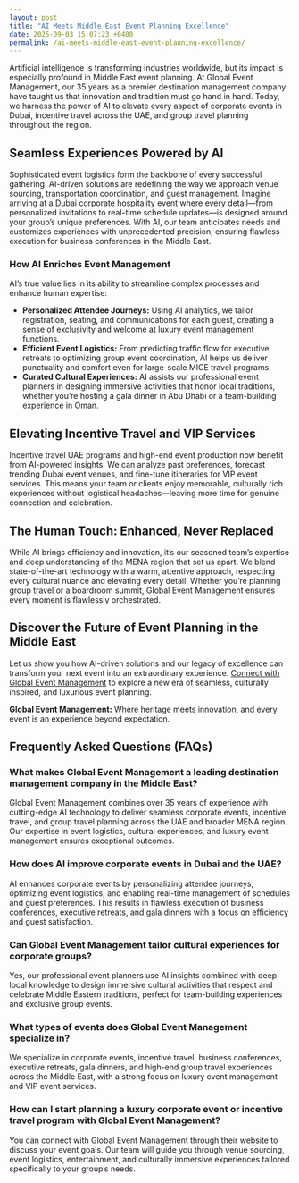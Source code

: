 ```yaml
---
layout: post
title: "AI Meets Middle East Event Planning Excellence"
date: 2025-09-03 15:07:23 +0400
permalink: /ai-meets-middle-east-event-planning-excellence/
---
```

Artificial intelligence is transforming industries worldwide, but its impact is especially profound in Middle East event planning. At Global Event Management, our 35 years as a premier destination management company have taught us that innovation and tradition must go hand in hand. Today, we harness the power of AI to elevate every aspect of corporate events in Dubai, incentive travel across the UAE, and group travel planning throughout the region.

## Seamless Experiences Powered by AI

Sophisticated event logistics form the backbone of every successful gathering. AI-driven solutions are redefining the way we approach venue sourcing, transportation coordination, and guest management. Imagine arriving at a Dubai corporate hospitality event where every detail—from personalized invitations to real-time schedule updates—is designed around your group’s unique preferences. With AI, our team anticipates needs and customizes experiences with unprecedented precision, ensuring flawless execution for business conferences in the Middle East.

### How AI Enriches Event Management

AI’s true value lies in its ability to streamline complex processes and enhance human expertise:

- **Personalized Attendee Journeys:** Using AI analytics, we tailor registration, seating, and communications for each guest, creating a sense of exclusivity and welcome at luxury event management functions.
- **Efficient Event Logistics:** From predicting traffic flow for executive retreats to optimizing group event coordination, AI helps us deliver punctuality and comfort even for large-scale MICE travel programs.
- **Curated Cultural Experiences:** AI assists our professional event planners in designing immersive activities that honor local traditions, whether you’re hosting a gala dinner in Abu Dhabi or a team-building experience in Oman.

## Elevating Incentive Travel and VIP Services

Incentive travel UAE programs and high-end event production now benefit from AI-powered insights. We can analyze past preferences, forecast trending Dubai event venues, and fine-tune itineraries for VIP event services. This means your team or clients enjoy memorable, culturally rich experiences without logistical headaches—leaving more time for genuine connection and celebration.

## The Human Touch: Enhanced, Never Replaced

While AI brings efficiency and innovation, it’s our seasoned team’s expertise and deep understanding of the MENA region that set us apart. We blend state-of-the-art technology with a warm, attentive approach, respecting every cultural nuance and elevating every detail. Whether you’re planning group travel or a boardroom summit, Global Event Management ensures every moment is flawlessly orchestrated.

## Discover the Future of Event Planning in the Middle East

Let us show you how AI-driven solutions and our legacy of excellence can transform your next event into an extraordinary experience. [Connect with Global Event Management](https://geventm.com/) to explore a new era of seamless, culturally inspired, and luxurious event planning.

**Global Event Management:** Where heritage meets innovation, and every event is an experience beyond expectation.

## Frequently Asked Questions (FAQs)

### What makes Global Event Management a leading destination management company in the Middle East?

Global Event Management combines over 35 years of experience with cutting-edge AI technology to deliver seamless corporate events, incentive travel, and group travel planning across the UAE and broader MENA region. Our expertise in event logistics, cultural experiences, and luxury event management ensures exceptional outcomes.

### How does AI improve corporate events in Dubai and the UAE?

AI enhances corporate events by personalizing attendee journeys, optimizing event logistics, and enabling real-time management of schedules and guest preferences. This results in flawless execution of business conferences, executive retreats, and gala dinners with a focus on efficiency and guest satisfaction.

### Can Global Event Management tailor cultural experiences for corporate groups?

Yes, our professional event planners use AI insights combined with deep local knowledge to design immersive cultural activities that respect and celebrate Middle Eastern traditions, perfect for team-building experiences and exclusive group events.

### What types of events does Global Event Management specialize in?

We specialize in corporate events, incentive travel, business conferences, executive retreats, gala dinners, and high-end group travel experiences across the Middle East, with a strong focus on luxury event management and VIP event services.

### How can I start planning a luxury corporate event or incentive travel program with Global Event Management?

You can connect with Global Event Management through their website to discuss your event goals. Our team will guide you through venue sourcing, event logistics, entertainment, and culturally immersive experiences tailored specifically to your group’s needs.

<script type="application/ld+json">
{
  "@context": "https://schema.org",
  "@type": "BlogPosting",
  "headline": "AI Meets Middle East Event Planning Excellence",
  "description": "Discover how Global Event Management integrates AI technology with 35 years of expertise to deliver exceptional corporate events, incentive travel, and group travel planning across the Middle East.",
  "author": {
    "@type": "Person",
    "name": "Global Event Management"
  },
  "publisher": {
    "@type": "Organization",
    "name": "Global Event Management",
    "logo": {
      "@type": "ImageObject",
      "url": "https://geventm.com/logo.png"
    }
  },
  "datePublished": "2024-06-01",
  "mainEntityOfPage": {
    "@type": "WebPage",
    "@id": "https://geventm.com/blog/ai-meets-middle-east-event-planning-excellence"
  },
  "keywords": "Middle East event planning, corporate events in Dubai, destination management company, incentive travel UAE, business conferences Middle East, luxury event management, group travel planning, event logistics, cultural experiences, Dubai corporate hospitality"
}
</script>

<script type="application/ld+json">
{
  "@context": "https://schema.org",
  "@type": "FAQPage",
  "mainEntity": [
    {
      "@type": "Question",
      "name": "What makes Global Event Management a leading destination management company in the Middle East?",
      "acceptedAnswer": {
        "@type": "Answer",
        "text": "Global Event Management combines over 35 years of experience with cutting-edge AI technology to deliver seamless corporate events, incentive travel, and group travel planning across the UAE and broader MENA region. Our expertise in event logistics, cultural experiences, and luxury event management ensures exceptional outcomes."
      }
    },
    {
      "@type": "Question",
      "name": "How does AI improve corporate events in Dubai and the UAE?",
      "acceptedAnswer": {
        "@type": "Answer",
        "text": "AI enhances corporate events by personalizing attendee journeys, optimizing event logistics, and enabling real-time management of schedules and guest preferences. This results in flawless execution of business conferences, executive retreats, and gala dinners with a focus on efficiency and guest satisfaction."
      }
    },
    {
      "@type": "Question",
      "name": "Can Global Event Management tailor cultural experiences for corporate groups?",
      "acceptedAnswer": {
        "@type": "Answer",
        "text": "Yes, our professional event planners use AI insights combined with deep local knowledge to design immersive cultural activities that respect and celebrate Middle Eastern traditions, perfect for team-building experiences and exclusive group events."
      }
    },
    {
      "@type": "Question",
      "name": "What types of events does Global Event Management specialize in?",
      "acceptedAnswer": {
        "@type": "Answer",
        "text": "We specialize in corporate events, incentive travel, business conferences, executive retreats, gala dinners, and high-end group travel experiences across the Middle East, with a strong focus on luxury event management and VIP event services."
      }
    },
    {
      "@type": "Question",
      "name": "How can I start planning a luxury corporate event or incentive travel program with Global Event Management?",
      "acceptedAnswer": {
        "@type": "Answer",
        "text": "You can connect with Global Event Management through their website to discuss your event goals. Our team will guide you through venue sourcing, event logistics, entertainment, and culturally immersive experiences tailored specifically to your group’s needs."
      }
    }
  ]
}
</script>